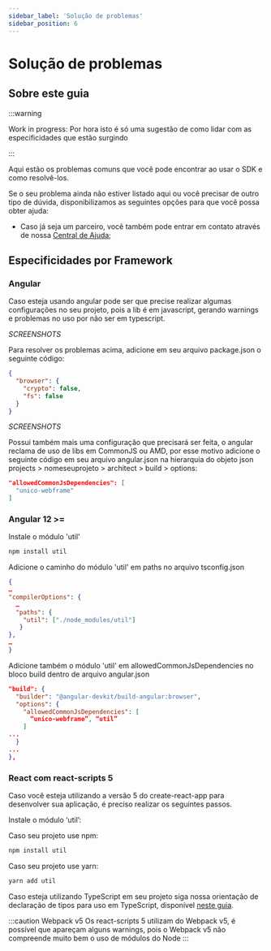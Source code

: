 ```yaml
---
sidebar_label: 'Solução de problemas'
sidebar_position: 6
---
```


# Solução de problemas

## Sobre este guia

:::warning

Work in progress: Por hora isto é só uma sugestão de como lidar com as especificidades que estão surgindo

:::


Aqui estão os problemas comuns que você pode encontrar ao usar o SDK e como resolvê-los. 

Se o seu problema ainda não estiver listado aqui ou você precisar de outro tipo de dúvida, disponibilizamos as seguintes opções para que você possa obter ajuda:

- Caso já seja um parceiro, você também pode entrar em contato através de nossa [Central de Ajuda](https://ajuda.unico.io/hc/pt-br/categories/360002344171);


## Especificidades por Framework 

### Angular

Caso esteja usando angular pode ser que precise realizar algumas configurações no seu projeto, pois a lib é em javascript, gerando warnings e problemas no uso por não ser em typescript.

*SCREENSHOTS*

Para resolver os problemas acima, adicione em seu arquivo package.json o seguinte código:

```json title="package.json"
{
  "browser": {
    "crypto": false,
    "fs": false
  }
}
```

*SCREENSHOTS*

Possui também mais uma configuração que precisará ser feita, o angular reclama de uso de libs em CommonJS ou AMD, por esse motivo adicione o seguinte código em seu arquivo angular.json na hierarquia do objeto json projects > nomeseuprojeto > architect > build > options:

```json title="angular.json"
"allowedCommonJsDependencies": [
  "unico-webframe"
]
```

 
### Angular 12 >=  

Instale o módulo 'util'

```bash
npm install util
```

Adicione o caminho do módulo 'util' em paths no arquivo tsconfig.json

```json
{
…
"compilerOptions": {
  …
  "paths": {
    "util": ["./node_modules/util"]
   }
},
…
}
```

Adicione também o módulo 'util' em allowedCommonJsDependencies no bloco build dentro de arquivo angular.json

```json title="angular.json"
"build": {
  "builder": "@angular-devkit/build-angular:browser",
  "options": {
    "allowedCommonJsDependencies": [
      “unico-webframe”, “util”
    ]   
...
  }
...
},
```

### React com react-scripts 5

Caso você esteja utilizando a versão 5 do create-react-app para desenvolver sua aplicação, é preciso realizar os seguintes passos.

Instale o módulo ‘util’:

Caso seu projeto use npm:
```bash
npm install util
```

Caso seu projeto use yarn:
```bash
yarn add util
```

Caso esteja utilizando TypeScript em seu projeto siga nossa orientação de declaração de tipos para uso em TypeScript, disponível [neste guia](referencias/#declaração-de-tipos-para-uso-em-typescript).

:::caution Webpack v5
Os react-scripts 5 utilizam do Webpack v5, é possível que apareçam alguns
warnings, pois o Webpack v5 não compreende muito bem o uso de módulos do Node
:::